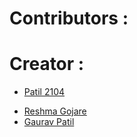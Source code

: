 # Contributors :
<!-- prettier-ignore-start -->

# Creator :
- [Patil 2104](https://github.com/Patil2104)

<!-- prettier-ignore-start -->
- [Reshma Gojare](https://github.com/ReshmaGojare1509)
- [Gaurav Patil](https://github.com/GauravPatil8778)
